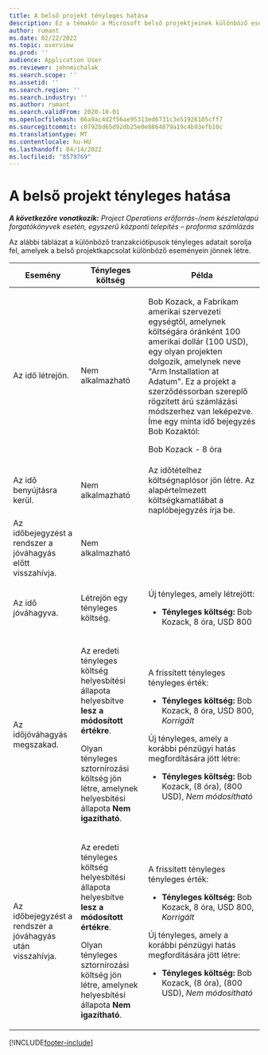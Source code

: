 ```yaml
---
title: A belső projekt tényleges hatása
description: Ez a témakör a Microsoft belső projektjeinek különböző eseményeinél a Ténylegesek táblára gyakorolt hatásról nyújt tájékoztatást Dynamics 365 Project Operations.
author: rumant
ms.date: 02/22/2022
ms.topic: overview
ms.prod: ''
audience: Application User
ms.reviewer: johnmichalak
ms.search.scope: ''
ms.assetid: ''
ms.search.region: ''
ms.search.industry: ''
ms.author: rumant
ms.search.validFrom: 2020-10-01
ms.openlocfilehash: 66a9ac4d2f56ae95313ed6731c3e51926105cff7
ms.sourcegitcommit: c0792bd65d92db25e0e8864879a19c4b93efb10c
ms.translationtype: MT
ms.contentlocale: hu-HU
ms.lasthandoff: 04/14/2022
ms.locfileid: "8579769"
---
```

# <a name="actuals-impact-for-an-internal-project"></a>A belső projekt tényleges hatása

_**A következőre vonatkozik:** Project Operations erőforrás-/nem készletalapú forgatókönyvek esetén, egyszerű központi telepítés – proforma számlázás_

Az alábbi táblázat a különböző tranzakciótípusok tényleges adatait sorolja fel, amelyek a belső projektkapcsolat különböző eseményein jönnek létre.

| Esemény | Tényleges költség | Példa |
|---|---|---|
| Az idő létrejön. | Nem alkalmazható | <p>Bob Kozack, a Fabrikam amerikai szervezeti egységtől, amelynek költségára óránként 100 amerikai dollár (100 USD), egy olyan projekten dolgozik, amelynek neve "Arm Installation at Adatum". Ez a projekt a szerződéssorban szereplő rögzített árú számlázási módszerhez van leképezve. Íme egy minta idő bejegyzés Bob Kozaktól:</p><p>Bob Kozack - 8 óra</p> |
| Az idő benyújtásra kerül. | Nem alkalmazható | Az időtételhez költségnaplósor jön létre. Az alapértelmezett költségkamatlábat a naplóbejegyzés írja be. |
| Az időbejegyzést a rendszer a jóváhagyás előtt visszahívja. | Nem alkalmazható | |
| Az idő jóváhagyva. | Létrejön egy tényleges költség. | <p>Új tényleges, amely létrejött:</p><ul><li>**Tényleges költség:** Bob Kozack, 8 óra, USD 800</li></ul> |
| Az időjóváhagyás megszakad. | <p>Az eredeti tényleges költség helyesbítési állapota helyesbítve **lesz a módosított értékre**.</p><p>Olyan tényleges sztornírozási költség jön létre, amelynek helyesbítési állapota **Nem igazítható**.</p> | <p>A frissített tényleges tényleges érték:</p><ul><li>**Tényleges költség:** Bob Kozack, 8 óra, USD 800, *Korrigált*</li></ul><p>Új tényleges, amely a korábbi pénzügyi hatás megfordítására jött létre:</p><ul><li>**Tényleges költség:** Bob Kozack, (8 óra), (800 USD), *Nem módosítható*</li></ul> |
| Az időbejegyzést a rendszer a jóváhagyás után visszahívja. | <p>Az eredeti tényleges költség helyesbítési állapota helyesbítve **lesz a módosított értékre**.</p><p>Olyan tényleges sztornírozási költség jön létre, amelynek helyesbítési állapota **Nem igazítható**.</p> | <p>A frissített tényleges tényleges érték:</p><ul><li>**Tényleges költség:** Bob Kozack, 8 óra, USD 800, *Korrigált*</li></ul><p>Új tényleges, amely a korábbi pénzügyi hatás megfordítására jött létre:</p><ul><li>**Tényleges költség:** Bob Kozack, (8 óra), (800 USD), *Nem módosítható*</li></ul> |

[!INCLUDE[footer-include](../includes/footer-banner.md)]
